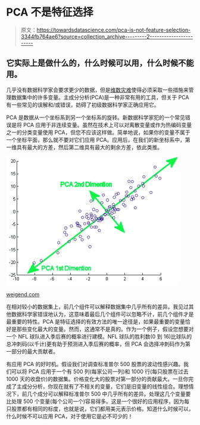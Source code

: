 # PCA 不是特征选择

> 原文：<https://towardsdatascience.com/pca-is-not-feature-selection-3344fb764ae6?source=collection_archive---------2----------------------->

## 它实际上是做什么的，什么时候可以用，什么时候不能用。

几乎没有数据科学家会要求更少的数据，但是[维数灾难](https://en.wikipedia.org/wiki/Curse_of_dimensionality)使得必须采取一些措施来管理数据集中的许多变量。主成分分析(PCA)是一种非常有用的工具，但关于 PCA 有一些常见的误解和/或错误，妨碍了初级数据科学家正确应用它。

PCA 是数据从一个坐标系到另一个坐标系的旋转。新数据科学家犯的一个常见错误是将 PCA 应用于非连续变量。虽然在技术上可以对离散变量或作为热编码变量之一的分类变量使用 PCA，但您不应该这样做。简单地说，如果你的变量不属于一个坐标平面，那么就不要对它们应用 PCA。应用后，在我们的新坐标系中，第一维具有最大的方差，然后第二维具有最大的剩余方差，依此类推。

![](img/d698012ac5356c95a82eec897876e9a5.png)

[weigend.com](http://weigend.com/files/teaching/stanford/2008/stanford2008.wikispaces.com/file/view/pca_example.gif)

在相对较小的数据集上，前几个组件可以解释数据集中几乎所有的差异。我见过其他数据科学家错误地认为，这意味着最后几个组件可以忽略不计，前几个组件才是最重要的特性。PCA 是特征选择的有效方法的唯一途径是，如果最重要的变量恰好是那些变化最大的变量。然而，这通常不是真的。作为一个例子，假设您想要对一个 NFL 球队进入季后赛的概率进行建模。NFL 球队的胜利数(0 到 16)比球队的总冲刺码(以千计)更有助于预测进入季后赛的概率，但 PCA 会选择冲刺码作为第一部分的最大贡献者。

有应用 PCA 的好时机。假设我们对调查标准普尔 500 股票的波动性感兴趣。我们可以将 PCA 应用于一个有 500 列(每家公司一列)和 1000 行(每只股票在过去 1000 天的收盘价)的数据集。价格变化大的股票对第一部分的贡献最大。一旦你完成了主成分分析，你现在就有了不相关的变量，它们是旧变量的线性组合。理想情况下，前几个成分可以解释标准普尔 500 中几乎所有的差异。处理这几个变量要比处理 500 个变量(每个公司一个)容易得多。这是一个很好的应用程序，因为每只股票都有相同的标度，也就是说，它们都用美元表示价格。知道什么时候可以，什么时候不可以应用 PCA，对于使用它是必不可少的！